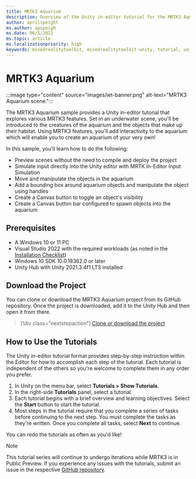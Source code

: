 ```yaml
---
title: MRTK3 Aquarium 
description: Overview of the Unity in-editor tutorial for the MRTK3 Aquarium sample
author: aprilspeight
ms.author: apspeigh
ms.date: 06/5/2022
ms.topic: article
ms.localizationpriority: high
keywords: mixedrealitytoolkit, mixedrealitytoolkit-unity, tutorial, unity
---
```


# MRTK3 Aquarium

:::image type="content" source="images/iet-banner.png" alt-text="MRTK3 Aquarium scene.":::

The MRTK3 Aquarium sample provides a Unity in-editor tutorial that explores various MRTK3 features. Set in an underwater scene, you'll be introduced to the creatures of the aquarium and the objects that make up their habitat. Using MRTK3 features, you'll add interactivity to the aquarium which will enable you to create an aquarium of your very own!

In this sample, you'll learn how to do the following:
- Preview scenes without the need to compile and deploy the project
- Simulate input directly into the Unity editor with MRTK In-Editor Input Simulation
- Move and manipulate the objects in the aquarium
- Add a bounding box around aquarium objects and manipulate the object using handles
- Create a Canvas button to toggle an object's visibility
- Create a Canvas button bar configured to spawn objects into the aquarium

## Prerequisites

- A Windows 10 or 11 PC
- Visual Studio 2022 with the required workloads (as noted in the [Installation Checklist](/windows/mixed-reality/develop/install-the-tools))
- Windows 10 SDK 10.0.18362.0 or later
- Unity Hub with Unity 2021.3.4f1 LTS installed

## Download the Project

You can clone or download the MRTK3 Aquarium project from its GitHub repository. Once the project is downloaded, add it to the Unity Hub and then open it from there.

> [!div class="nextstepaction"]
> [Clone or download the project](https://github.com/microsoft/MRTK3-iet-tutorials)

## How to Use the Tutorials
The Unity in-editor tutorial format provides step-by-step instruction within the Editor for how to accomplish each step of the tutorial. Each tutorial is independent of the others so you're welcome to complete them in any order you prefer.
1. In Unity on the menu bar, select <b>Tutorials > Show Tutorials</b>.
1. In the right-side <b>Tutorials</b> panel, select a tutorial.
1. Each tutorial begins with a brief overview and learning objectives. Select the <b>Start</b> button to start the tutorial.
1. Most steps in the tutorial require that you complete a series of tasks before continuing to the next step. You must complete the tasks as they're written. Once you complete all tasks, select <b>Next</b> to continue.

You can redo the tutorials as often as you'd like! 

> [!NOTE]
> This tutorial series will continue to undergo iterations while MRTK3 is in Public Preview. If you experience any issues with the tutorials, submit an issue in the respective [GitHub repository](https://github.com/microsoft/MRTK3-iet-tutorials).
